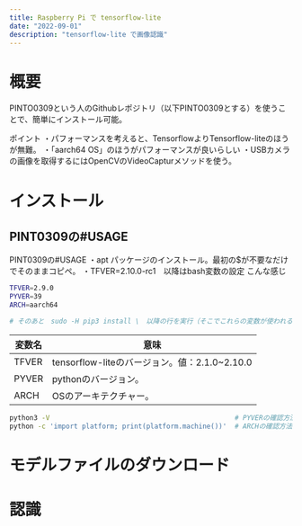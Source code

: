 ```yaml
---
title: Raspberry Pi で tensorflow-lite
date: "2022-09-01"
description: "tensorflow-lite で画像認識"
---
```


# 概要
PINTO0309という人のGithubレポジトリ（以下PINTO0309とする）を使うことで、簡単にインストール可能。

ポイント
・パフォーマンスを考えると、TensorflowよりTensorflow-liteのほうが無難。
・「aarch64 OS」のほうがパフォーマンスが良いらしい
・USBカメラの画像を取得するにはOpenCVのVideoCapturメソッドを使う。

# インストール
## PINT0309の#USAGE

PINT0309の#USAGE
・apt パッケージのインストール。最初の$が不要なだけでそのままコピペ。
・TFVER=2.10.0-rc1　以降はbash変数の設定
こんな感じ
```bash
TFVER=2.9.0
PYVER=39
ARCH=aarch64

# そのあと　sudo -H pip3 install \　以降の行を実行（そこでこれらの変数が使われる）
```
| 変数名 |  意味 |
| ---- | ---- |
| TFVER | tensorflow-liteのバージョン。値：2.1.0~2.10.0 |
| PYVER | pythonのバージョン。 |
| ARCH | OSのアーキテクチャー。 |


```bash
python3 -V							                    # PYVERの確認方法
python -c 'import platform; print(platform.machine())'	# ARCHの確認方法
```


# モデルファイルのダウンロード



# 認識
